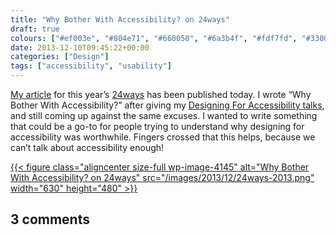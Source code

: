 ```yaml
---
title: "Why Bother With Accessibility? on 24ways"
draft: true
colours: ["#ef003e", "#804e71", "#660050", "#6a3b4f", "#fdf7fd", "#330028", "#fdf7fd"]
date: 2013-12-10T09:45:22+00:00
categories: ["Design"]
tags: ["accessibility", "usability"]
---
```


[My article](http://24ways.org/2013/why-bother-with-accessibility/) for this year’s [24ways](http://24ways.org) has been published today. I wrote “Why Bother With Accessibility?” after giving my [Designing For Accessibility talks](https://speakerdeck.com/laurakalbag/designing-for-accessibility-2), and still coming up against the same excuses. I wanted to write something that could be a go-to for people trying to understand why designing for accessibility was worthwhile. Fingers crossed that this helps, because we can’t talk about accessibility enough!

[{{< figure class="aligncenter size-full wp-image-4145" alt="Why Bother With Accessibility? on 24ways" src="/images/2013/12/24ways-2013.png" width="630" height="480" >}}](http://24ways.org/2013/why-bother-with-accessibility/)

## 3 comments

<ol class="commentlist">
			</ol>

